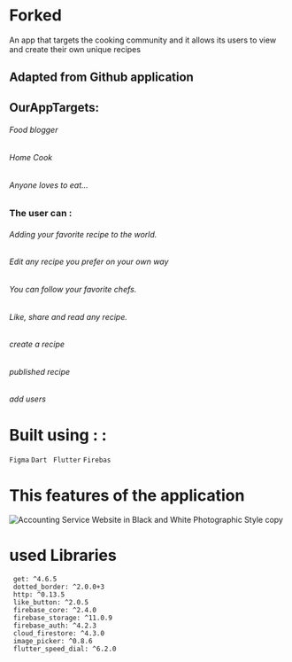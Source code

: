 # Forked
An app that targets the cooking community and it allows its users to view and create their own unique recipes
## Adapted from Github application

## OurAppTargets:
###### Food blogger 
###### Home Cook 
###### Anyone loves to eat...


###  The user can : 

###### Adding your favorite recipe to the world.
###### Edit any recipe you prefer on your own way
###### You can follow your favorite chefs.
###### Like, share and read any recipe.
###### create a recipe
###### published recipe
###### add users


# Built using :  :
` Figma `
` Dart `
` Flutter`
` Firebas `


# This features of the application
   
![Accounting Service Website in Black and White Photographic Style copy](https://github.com/user-attachments/assets/0dd38a8b-e374-41cb-a448-22b048bd71d5)


# used Libraries
 ```
  get: ^4.6.5
  dotted_border: ^2.0.0+3
  http: ^0.13.5
  like_button: ^2.0.5
  firebase_core: ^2.4.0
  firebase_storage: ^11.0.9
  firebase_auth: ^4.2.3
  cloud_firestore: ^4.3.0
  image_picker: ^0.8.6
  flutter_speed_dial: ^6.2.0

 ```






 
